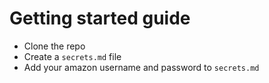 # Getting started guide

* Clone the repo
* Create a `secrets.md` file
* Add your amazon username and password to `secrets.md`

